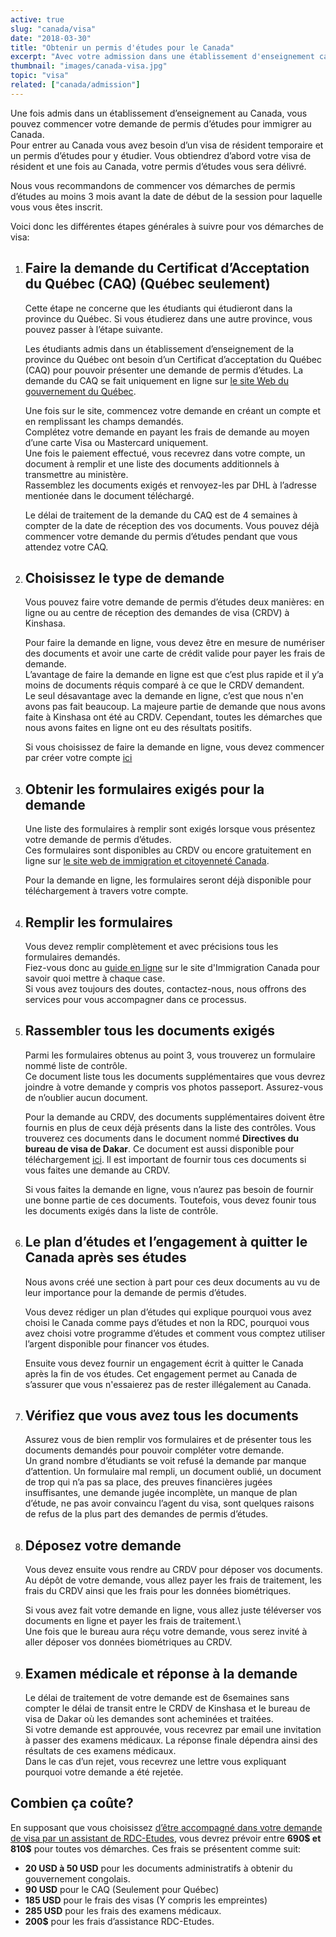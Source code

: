 ```yaml
---
active: true
slug: "canada/visa"
date: "2018-03-30"
title: "Obtenir un permis d'études pour le Canada"
excerpt: "Avec votre admission dans une établissement d'enseignement canadien en main, vous devez maintenant faire une demande de visa à Immigration Canada. Ce guide vous donne les informations nécessaires et vous explique les différentes étapes à suivre pour obtenir le permis d'études pour le Canada."
thumbnail: "images/canada-visa.jpg"
topic: "visa"
related: ["canada/admission"]
---
```


Une fois admis dans un établissement d’enseignement au Canada, vous pouvez commencer votre demande de permis d’études pour immigrer au Canada.\
Pour entrer au Canada vous avez besoin d’un visa de résident temporaire et un permis d’études pour y étudier. Vous obtiendrez d’abord votre visa de résident et une fois au Canada, votre permis d’études vous sera délivré.

Nous vous recommandons de commencer vos démarches de permis d’études au moins 3 mois avant la date de début de la session pour laquelle vous vous êtes inscrit.

Voici donc les différentes étapes générales à suivre pour vos démarches de visa:

1.  ## Faire la demande du Certificat d’Acceptation du Québec (CAQ) (Québec seulement)

    Cette étape ne concerne que les étudiants qui étudieront dans la province du Québec.
    Si vous étudierez dans une autre province, vous pouvez passer à l’étape suivante.

    Les étudiants admis dans un établissement d’enseignement de la province du Québec ont besoin d’un Certificat d’acceptation du Québec (CAQ) pour pouvoir présenter une demande de permis d’études.
    La demande du CAQ se fait uniquement en ligne sur [le site Web du gouvernement du Québec](http://www.immigration-quebec.gouv.qc.ca/fr/services/caq-electronique/nouvelle-demande.html).

    Une fois sur le site, commencez votre demande en créant un compte et en remplissant les champs demandés.\
    Complétez votre demande en payant les frais de demande au moyen d’une carte Visa ou Mastercard uniquement.\
    Une fois le paiement effectué, vous recevrez dans votre compte, un document à remplir et une liste des documents additionnels à transmettre au ministère.\
    Rassemblez les documents exigés et renvoyez-les par DHL à l’adresse mentionée dans le document téléchargé.

    Le délai de traitement de la demande du CAQ est de 4 semaines à compter de la date de réception des vos documents. Vous pouvez déjà commencer votre demande du permis d’études pendant que vous attendez votre CAQ.

2)  ## Choisissez le type de demande

    Vous pouvez faire votre demande de permis d’études deux manières: en ligne ou au centre de réception des demandes de visa (CRDV) à Kinshasa.

    Pour faire la demande en ligne, vous devez être en mesure de numériser des documents et avoir une carte de crédit valide pour payer les frais de demande.\
    L’avantage de faire la demande en ligne est que c’est plus rapide et il y’a moins de documents réquis comparé à ce que le CRDV demandent.\
    Le seul désavantage avec la demande en ligne, c’est que nous n'en avons pas fait beaucoup. La majeure partie de demande que nous avons faite à Kinshasa ont été au CRDV.
    Cependant, toutes les démarches que nous avons faites en ligne ont eu des résultats positifs.

    Si vous choisissez de faire la demande en ligne, vous devez commencer par créer votre compte [ici](https://www.canada.ca/fr/immigration-refugies-citoyennete/services/demande/compte.html)

3)  ## Obtenir les formulaires exigés pour la demande

    Une liste des formulaires à remplir sont exigés lorsque vous présentez votre demande de permis d’études.\
    Ces formulaires sont disponibles au CRDV ou encore gratuitement en ligne sur [le site web de immigration et citoyenneté Canada](https://www.canada.ca/fr/immigration-refugies-citoyennete/services/demande/formulaires-demande-guides/guide-5269-presenter-demande-permis-etudes.html).

    Pour la demande en ligne, les formulaires seront déjà disponible pour téléchargement à travers votre compte.

4)  ## Remplir les formulaires

    Vous devez remplir complètement et avec précisions tous les formulaires demandés.\
    Fiez-vous donc au [guide en ligne](https://www.canada.ca/fr/immigration-refugies-citoyennete/services/demande/formulaires-demande-guides/guide-5269-presenter-demande-permis-etudes.html) sur le site d'Immigration Canada pour savoir quoi mettre à chaque case.\
    Si vous avez toujours des doutes, contactez-nous, nous offrons des services pour vous accompagner dans ce processus.

5)  ## Rassembler tous les documents exigés

    Parmi les formulaires obtenus au point 3, vous trouverez un formulaire nommé liste de contrôle.\
    Ce document liste tous les documents supplémentaires que vous devrez joindre à votre demande y compris vos photos passeport. Assurez-vous de n’oublier aucun document.

    Pour la demande au CRDV, des documents supplémentaires doivent être fournis en plus de ceux déjà présents dans la liste des contrôles.
    Vous trouverez ces documents dans le document nommé **Directives du bureau de visa de Dakar**.
    Ce document est aussi disponible pour téléchargement [ici](http://www.cic.gc.ca/francais/pdf/trousses/form/IMM5826F.pdf). Il est important de fournir tous ces documents si vous faites une demande au CRDV.

    Si vous faites la demande en ligne, vous n’aurez pas besoin de fournir une bonne partie de ces documents. Toutefois, vous devez founir tous les documents exigés dans la liste de contrôle.

6)  ## Le plan d’études et l’engagement à quitter le Canada après ses études

    Nous avons créé une section à part pour ces deux documents au vu de leur importance pour la demande de permis d’études.

    Vous devez rédiger un plan d’études qui explique pourquoi vous avez choisi le Canada comme pays d’études et non la RDC,
    pourquoi vous avez choisi votre programme d’études et comment vous comptez utiliser l’argent disponible pour financer vos études.

    Ensuite vous devez fournir un engagement écrit à quitter le Canada après la fin de vos études.
    Cet engagement permet au Canada de s’assurer que vous n'essaierez pas de rester illégalement au Canada.

7)  ## Vérifiez que vous avez tous les documents

    Assurez vous de bien remplir vos formulaires et de présenter tous les documents demandés pour pouvoir compléter votre demande.\
    Un grand nombre d’étudiants se voit refusé la demande par manque d’attention. Un formulaire mal rempli, un document oublié, un document de trop qui n’a pas sa place,
    des preuves financières jugées insuffisantes, une demande jugée incomplète, un manque de plan d’étude, ne pas avoir convaincu l’agent du visa, sont quelques raisons de refus de la plus part des demandes de permis d’études.

8)  ## Déposez votre demande

    Vous devez ensuite vous rendre au CRDV pour déposer vos documents. Au dépôt de votre demande, vous allez payer les frais de traitement, les frais du CRDV ainsi que les frais pour les données biométriques.

    Si vous avez fait votre demande en ligne, vous allez juste téléverser vos documents en ligne et payer les frais de traitement.\  
    Une fois que le bureau aura réçu votre demande, vous serez invité à aller déposer vos données biométriques au CRDV.

9)  ## Examen médicale et réponse à la demande

    Le délai de traitement de votre demande est de 6semaines sans compter le délai de transit entre le CRDV de Kinshasa et le bureau de visa de Dakar où les demandes sont acheminées et traitées.\
    Si votre demande est approuvée, vous recevrez par email une invitation à passer des examens médicaux.
    La réponse finale dépendra ainsi des résultats de ces examens médicaux.\
    Dans le cas d’un rejet, vous recevrez une lettre vous expliquant pourquoi votre demande a été rejetée.

## Combien ça coûte?

En supposant que vous choisissez [d’être accompagné dans votre demande de visa par un assistant de RDC-Etudes](/accompagnement), vous devrez prévoir entre **690$ et 810$** pour toutes vos démarches.
Ces frais se présentent comme suit:

* **20 USD à 50 USD** pour les documents administratifs à obtenir du gouvernement congolais.
* **90 USD** pour le CAQ (Seulement pour Québec)
* **185 USD** pour le frais des visas (Y compris les empreintes)
* **285 USD** pour les frais des examens médicaux.
* **200$** pour les frais d’assistance RDC-Etudes.
